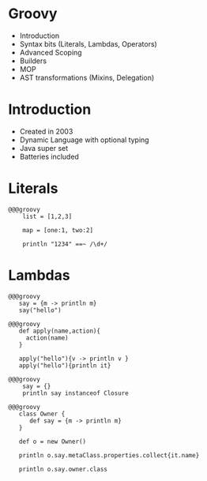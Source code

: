 <!SLIDE title-slide>
# Groovy #

<!SLIDE bullets>

* Introduction 
* Syntax bits (Literals, Lambdas, Operators)
* Advanced Scoping
* Builders
* MOP
* AST transformations (Mixins, Delegation)


<!SLIDE bullets>
# Introduction

* Created in 2003
* Dynamic Language with optional typing
* Java super set
* Batteries included


<!SLIDE  execute>
# Literals #

    @@@groovy
        list = [1,2,3]

        map = [one:1, two:2]

        println "1234" ==~ /\d+/


<!SLIDE  execute>
# Lambdas #

    @@@groovy
       say = {m -> println m}
       say("hello")

<!SLIDE  execute>

    @@@groovy
       def apply(name,action){
         action(name)
       }

       apply("hello"){v -> println v }
       apply("hello"){println it}

<!SLIDE  execute>

    @@@groovy
        say = {}
        println say instanceof Closure


<!SLIDE  execute>

    @@@groovy
       class Owner {
          def say = {m -> println m}
       }

       def o = new Owner()

       println o.say.metaClass.properties.collect{it.name}

       println o.say.owner.class
